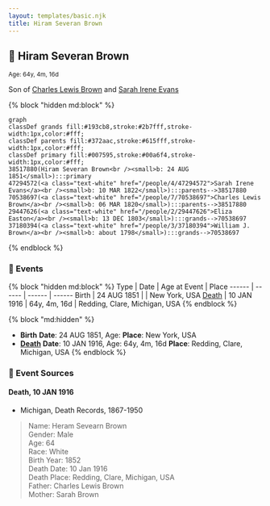 ```yaml
---
layout: templates/basic.njk
title: Hiram Severan Brown
---
```

## 🔵 Hiram Severan Brown
<small>Age: 64y, 4m, 16d</small>

Son of [Charles Lewis Brown](/people/7/70538697) and [Sarah Irene Evans](/people/4/47294572)

{% block "hidden md:block" %}
```mermaid
graph
classDef grands fill:#193cb8,stroke:#2b7fff,stroke-width:1px,color:#fff;
classDef parents fill:#372aac,stroke:#615fff,stroke-width:1px,color:#fff;
classDef primary fill:#007595,stroke:#00a6f4,stroke-width:1px,color:#fff;
38517880(Hiram Severan Brown<br /><small>b: 24 AUG 1851</small>):::primary
47294572(<a class="text-white" href="/people/4/47294572">Sarah Irene Evans</a><br /><small>b: 10 MAR 1822</small>):::parents-->38517880
70538697(<a class="text-white" href="/people/7/70538697">Charles Lewis Brown</a><br /><small>b: 06 MAR 1820</small>):::parents-->38517880
29447626(<a class="text-white" href="/people/2/29447626">Eliza Easton</a><br /><small>b: 13 DEC 1803</small>):::grands-->70538697
37180394(<a class="text-white" href="/people/3/37180394">William J. Brown</a><br /><small>b: about 1798</small>):::grands-->70538697
```
{% endblock %}

### 📆 Events

{% block "hidden md:block" %}
Type | Date | Age at Event | Place
------ | ------ | ------ | ------
Birth | 24 AUG 1851 |  | New York, USA
[Death](#event-event-3) | 10 JAN 1916 | 64y, 4m, 16d | Redding, Clare, Michigan, USA
{% endblock %}

{% block "md:hidden" %}
- **Birth**
**Date**: 24 AUG 1851, Age:
**Place**: New York, USA
- **[Death](#event-event-3)**
**Date**: 10 JAN 1916, Age: 64y, 4m, 16d
**Place**: Redding, Clare, Michigan, USA
{% endblock %}

### 📰 Event Sources

#### <a id="event-event-3"></a> Death, 10 JAN 1916
* Michigan, Death Records, 1867-1950
>   
  > Name: Heram Sevearn Brown  
  > Gender: Male  
  > Age: 64  
  > Race: White  
  > Birth Year: 1852  
  > Death Date: 10 Jan 1916  
  > Death Place: Redding, Clare, Michigan, USA  
  > Father: Charles Lewis Brown  
  > Mother: Sarah Brown
